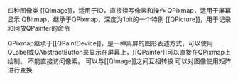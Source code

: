 四种图像类
[[QImage]]，适用于IO，直接读写像素和操作
QPixmap，适用于屏幕显示
QBitmap，继承于QPixmap，深度为1bit的一个特例
[[QPicture]]，用于记录和回放QPainter的命令


QPixmap继承于[[QPaintDevice]]，是一种离屏的图形表述方式，可以使用QLabel或QAbstractButton来显示在屏幕上，[[QPainter]]可以直接在QPixmap上绘制。
不能直接访问像素。
可以与[[QImage]]之间互相转换
可以对图像使用矩阵进行变换